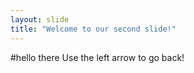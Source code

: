 ```yaml
---
layout: slide
title: "Welcome to our second slide!"
---
```

#hello there
Use the left arrow to go back!
